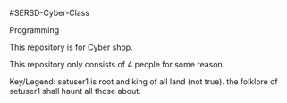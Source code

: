#SERSD-Cyber-Class

Programming

This repository is for Cyber shop.

This repository only consists of 4 people for some reason.

Key/Legend:
setuser1 is root and king of all land (not true).
the folklore of setuser1 shall haunt all those about.
